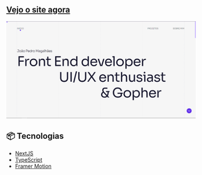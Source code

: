 ## [Vejo o site agora](https://jpedromagalhaes.vercel.app)

![Preview](.github/portfolio.png)

## 📦 Tecnologias

- [NextJS](https://reactjs.org)
- [TypeScript](https://www.typescriptlang.org)
- [Framer Motion](https://www.framer.com/docs/introduction/)
